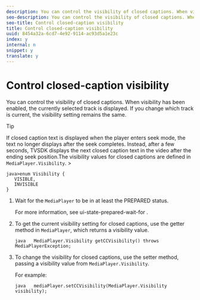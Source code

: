 ```yaml
---
description: You can control the visibility of closed captions. When visibility has been enabled, the currently selected track is displayed. If you change which track is current, the visibility setting remains the same.
seo-description: You can control the visibility of closed captions. When visibility has been enabled, the currently selected track is displayed. If you change which track is current, the visibility setting remains the same.
seo-title: Control closed-caption visibility
title: Control closed-caption visibility
uuid: 8454a32a-6cd7-4e92-9114-ac93d5a1e23c
index: y
internal: n
snippet: y
translate: y
---
```


# Control closed-caption visibility

You can control the visibility of closed captions. When visibility has been enabled, the currently selected track is displayed. If you change which track is current, the visibility setting remains the same.


>[!TIP]
>
>If closed caption text is displayed when the player enters seek mode, the text no longer displays after the seek completes. Instead, after a few seconds, TVSDK displays the next closed caption text in the video after the ending seek position.The visibility values for closed captions are defined in `MediaPlayer.Visibility`. >
>```
>java>enum Visibility {  
>    VISIBLE,  
>    INVISIBLE 
>}
>```



1. Wait for the `MediaPlayer` to be in at least the PREPARED status.

   For more information, see ui-state-prepared-wait-for .
1. To get the current visibility setting for closed captions, use the getter method in `MediaPlayer`, which returns a visibility value.

   ```
   java   MediaPlayer.Visibility getCCVisibility() throws MediaPlayerException;
   ```

1. To change the visibility for closed captions, use the setter method, passing a visibility value from `MediaPlayer.Visibility`.

   For example:
   ```
   java   mediaPlayer.setCCVisibility(MediaPlayer.Visibility visibility);
   ```

